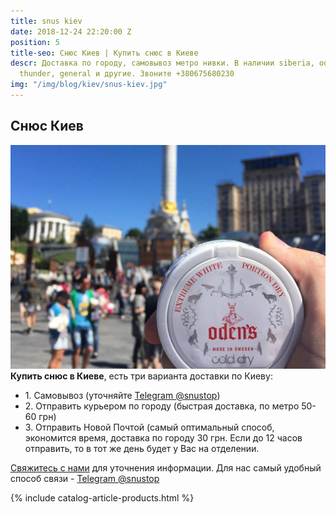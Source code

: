 ```yaml
---
title: snus kiev
date: 2018-12-24 22:20:00 Z
position: 5
title-seo: Снюс Киев | Купить снюс в Киеве
descr: Доставка по городу, самовывоз метро нивки. В наличии siberia, odens, lyft,
  thunder, general и другие. Звоните +380675680230
img: "/img/blog/kiev/snus-kiev.jpg"
---
```


<section class="mb-4">
	<h1>Снюс Киев</h1>
	<div class="row">
		<div class="col-md-7">
			<img class="img-fluid" src="/img/blog/kiev/snus-kiev.jpg" alt="Снюс Киев">
		</div>
		<div class="col-md-5">
			<strong>Купить снюс в Киеве</strong>, есть три варианта доставки по Киеву:
			<ul>
				<li>1. Самовывоз (уточняйте <a href="//t.me/snustop" target="_blank" title="Telegram"><i class="icon-telegram"></i>Telegram @snustop</a>)</li>
				<li>2. Отправить курьером по городу (быстрая доставка, по метро 50-60 грн)</li>
				<li>3. Отправить Новой Почтой (самый оптимальный способ, экономится время, доставка по городу 30 грн. Если до 12 часов отправить, то в тот же день будет у Вас на отделении.</li>
			</ul>
			<p><a href="#contactModal" data-toggle="modal" data-target="#contactModal">Свяжитесь с нами</a> для уточнения информации. Для нас самый удобный способ связи - <a href="//t.me/snustop" target="_blank" title="Telegram"><i class="icon-telegram"></i>Telegram @snustop</a></p>
		</div>
	</div>
</section>

{% include catalog-article-products.html %}